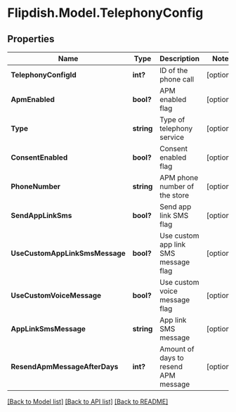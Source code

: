 # Flipdish.Model.TelephonyConfig
## Properties

Name | Type | Description | Notes
------------ | ------------- | ------------- | -------------
**TelephonyConfigId** | **int?** | ID of the phone call | [optional] 
**ApmEnabled** | **bool?** | APM enabled flag | [optional] 
**Type** | **string** | Type of telephony service | [optional] 
**ConsentEnabled** | **bool?** | Consent enabled flag | [optional] 
**PhoneNumber** | **string** | APM phone number of the store | [optional] 
**SendAppLinkSms** | **bool?** | Send app link SMS flag | [optional] 
**UseCustomAppLinkSmsMessage** | **bool?** | Use custom app link SMS message flag | [optional] 
**UseCustomVoiceMessage** | **bool?** | Use custom voice message flag | [optional] 
**AppLinkSmsMessage** | **string** | App link SMS message | [optional] 
**ResendApmMessageAfterDays** | **int?** | Amount of days to resend APM message | [optional] 

[[Back to Model list]](../README.md#documentation-for-models) [[Back to API list]](../README.md#documentation-for-api-endpoints) [[Back to README]](../README.md)

